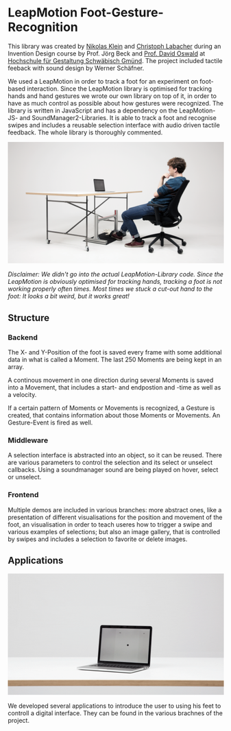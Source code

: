 # LeapMotion Foot-Gesture-Recognition

This library was created by [Nikolas Klein](https://github.com/nikolasklein) and [Christoph Labacher](https://github.com/ChristophLabacher) during an Invention Design course by Prof. Jörg Beck and [Prof. David Oswald](http://www.david-oswald.de) at [Hochschule für Gestaltung Schwäbisch Gmünd](http://www.hfg-gmuend.de). The project included tactile feeback with sound design by Werner Schäfner.

We used a LeapMotion in order to track a foot for an experiment on foot-based interaction. Since the LeapMotion library is optimised for tracking hands and hand gestures we wrote our own library on top of it, in order to have as much control as possible about how gestures were recognized. The library is written in JavaScript and has a dependency on the LeapMotion-JS- and SoundManager2-Libraries. It is able to track a foot and recognise swipes and includes a reusable selection interface with audio driven tactile feedback. The whole library is thoroughly commented.

![](/readme/setting.png)

*Disclaimer: We didn't go into the actual LeapMotion-Library code. Since the LeapMotion is obviously optimised for tracking hands, tracking a foot is not working properly often times. Most times we stuck a cut-out hand to the foot: It looks a bit weird, but it works great!*

## Structure

### Backend

The X- and Y-Position of the foot is saved every frame with some additional data in what is called a Moment. The last 250 Moments are being kept in an array.

A continous movement in one direction during several Moments is saved into a Movement, that includes a start- and endpostion and -time as well as a velocity.

If a certain pattern of Moments or Movements is recognized, a Gesture is created, that contains information about those Moments or Movements. An Gesture-Event is fired as well.

### Middleware

A selection interface is abstracted into an object, so it can be reused. There are various parameters to control the selection and its select or unselect callbacks. Using a soundmanager sound are being played on hover, select or unselect.

### Frontend

Multiple demos are included in various branches: more abstract ones, like a presentation of different visualisations for the position and movement of the foot, an visualisation in order to teach useres how to trigger a swipe and various examples of selections; but also an image gallery, that is controlled by swipes and includes a selection to favorite or delete images.

## Applications

![](/readme/macbook.gif)

We developed several applications to introduce the user to using his feet to controll a digital interface. They can be found in the various brachnes of the project.
